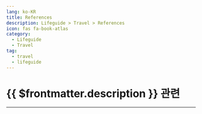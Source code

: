 ```yaml
---
lang: ko-KR
title: References
description: Lifeguide > Travel > References
icon: fas fa-book-atlas
category:
  - Lifeguide
  - Travel
tag: 
  - travel
  - lifeguide
---
```


# {{ $frontmatter.description }} 관련



---

<TagLinks />